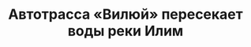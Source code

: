---
title: 'Автотрасса «Вилюй» пересекает воды реки Илим'
location: 'Река Илим, Илимский залив Усть-Илимского водохранилища'
categories: [as-the-first-settlers]
tags: [all, 2016]
---